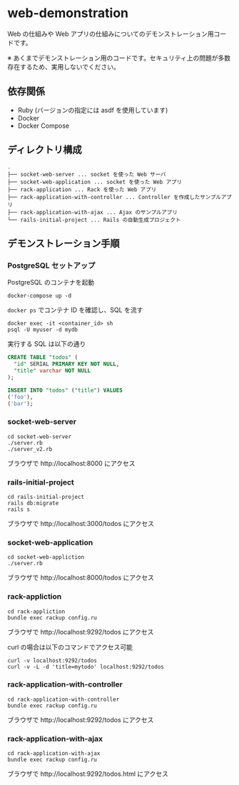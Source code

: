 # web-demonstration

Web の仕組みや Web アプリの仕組みについてのデモンストレーション用コードです。

※ あくまでデモンストレーション用のコードです。セキュリティ上の問題が多数存在するため、実用しないでください。

## 依存関係

* Ruby (バージョンの指定には asdf を使用しています)
* Docker
* Docker Compose

## ディレクトリ構成

```
.
├── socket-web-server ... socket を使った Web サーバ
├── socket-web-application ... socket を使った Web アプリ
├── rack-application ... Rack を使った Web アプリ
├── rack-application-with-controller ... Controller を作成したサンプルアプリ
├── rack-application-with-ajax ... Ajax のサンプルアプリ
└── rails-initial-project ... Rails の自動生成プロジェクト
```

## デモンストレーション手順

### PostgreSQL セットアップ

PostgreSQL のコンテナを起動

```shell
docker-compose up -d
```

`docker ps` でコンテナ ID を確認し、SQL を流す

```shell
docker exec -it <container_id> sh
psql -U myuser -d mydb
```

実行する SQL は以下の通り

```sql
CREATE TABLE "todos" (
  "id" SERIAL PRIMARY KEY NOT NULL,
  "title" varchar NOT NULL
);

INSERT INTO "todos" ("title") VALUES
('foo'),
('bar');
```

### socket-web-server

```shell
cd socket-web-server
./server.rb
./server_v2.rb
```

ブラウザで http://localhost:8000 にアクセス

### rails-initial-project

```shell
cd rails-initial-project
rails db:migrate
rails s
```

ブラウザで http://localhost:3000/todos にアクセス

### socket-web-application

```shell
cd socket-web-appliction
./server.rb
```

ブラウザで http://localhost:8000/todos にアクセス

### rack-appliction

```shell
cd rack-appliction
bundle exec rackup config.ru
```

ブラウザで http://localhost:9292/todos にアクセス

curl の場合は以下のコマンドでアクセス可能

```shell
curl -v localhost:9292/todos
curl -v -L -d 'title=mytodo' localhost:9292/todos
```

### rack-application-with-controller

```shell
cd rack-application-with-controller
bundle exec rackup config.ru
```

ブラウザで http://localhost:9292/todos にアクセス

### rack-application-with-ajax

```shell
cd rack-application-with-ajax
bundle exec rackup config.ru
```

ブラウザで http://localhost:9292/todos.html にアクセス
